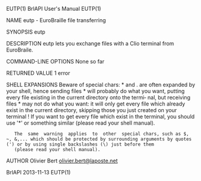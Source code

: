 EUTP(1)                                                                                  BrlAPI User's Manual                                                                                  EUTP(1)

NAME
       eutp - EuroBraille file transferring

SYNOPSIS
       eutp

DESCRIPTION
       eutp lets you exchange files with a Clio terminal from EuroBraile.

COMMAND-LINE OPTIONS
       None so far

RETURNED VALUE
       1   error

SHELL EXPANSIONS
       Beware  of  special chars: * and . are often expanded by your shell, hence sending files * will probably do what you want, putting every file existing in the current directory onto the termi‐
       nal, but  receiving files * may not do what you want: it will only get every file which already exist in the current directory, skipping those you just created on your terminal !  If you want
       to get every file which exist in the terminal, you should use '*' or something similar (please read your shell manual).

       The  same  warning  applies  to  other  special chars, such as $, ~, &,... which should be protected by surrounding arguments by quotes (') or by using single backslashes (\) just before them
       (please read your shell manual).

AUTHOR
       Olivier Bert <olivier.bert@laposte.net>

BrlAPI                                                                                        2013-11-13                                                                                       EUTP(1)
